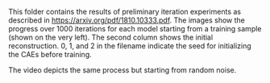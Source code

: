 This folder contains the results of preliminary iteration experiments as described in https://arxiv.org/pdf/1810.10333.pdf.
The images show the progress over 1000 iterations for each model starting from a training sample (shown on the very left).
The second column shows the initial reconstruction.
0, 1, and 2 in the filename indicate the seed for initializing the CAEs before training.

The video depicts the same process but starting from random noise.
